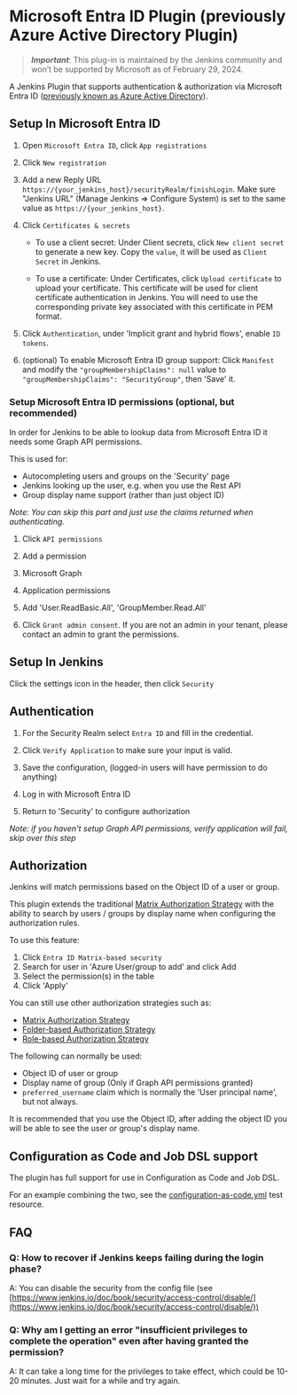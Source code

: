# Microsoft Entra ID Plugin (previously Azure Active Directory Plugin)

> ***Important***: This plug-in is maintained by the Jenkins community and won’t be supported by Microsoft as of February 29, 2024.

A Jenkins Plugin that supports authentication & authorization via Microsoft Entra ID ([previously known as Azure Active Directory](https://learn.microsoft.com/entra/fundamentals/new-name)).

## Setup In Microsoft Entra ID

1. Open `Microsoft Entra ID`, click `App registrations`

1. Click `New registration`

1. Add a new Reply URL `https://{your_jenkins_host}/securityRealm/finishLogin`. Make sure "Jenkins URL" (Manage Jenkins => Configure System) is set to the same value as `https://{your_jenkins_host}`.

1. Click `Certificates & secrets`

   - To use a client secret: Under Client secrets, click `New client secret` to generate a new key. Copy the `value`, it will be used as `Client Secret` in Jenkins.

   - To use a certificate: Under Certificates, click `Upload certificate` to upload your certificate. This certificate will be used for client certificate authentication in Jenkins. You will need to use the corresponding private key associated with this certificate in PEM format.

1. Click `Authentication`, under 'Implicit grant and hybrid flows', enable `ID tokens`.

1. (optional) To enable Microsoft Entra ID group support: Click `Manifest` and modify the `"groupMembershipClaims": null` value to `"groupMembershipClaims": "SecurityGroup"`, then 'Save' it.

### Setup Microsoft Entra ID permissions (optional, but recommended)

In order for Jenkins to be able to lookup data from Microsoft Entra ID it needs some Graph API permissions.

This is used for:

* Autocompleting users and groups on the 'Security' page
* Jenkins looking up the user, e.g. when you use the Rest API
* Group display name support (rather than just object ID)

_Note: You can skip this part and just use the claims returned when authenticating._

1. Click `API permissions`

1. Add a permission

1. Microsoft Graph

1. Application permissions

1. Add 'User.ReadBasic.All', 'GroupMember.Read.All'

1. Click `Grant admin consent`. If you are not an admin in your tenant, please contact an admin to grant the permissions.

## Setup In Jenkins

Click the settings icon in the header, then click `Security`

## Authentication

1. For the Security Realm select `Entra ID` and fill in the credential.

1. Click `Verify Application` to make sure your input is valid.

1. Save the configuration, (logged-in users will have permission to do anything)

1. Log in with Microsoft Entra ID

1. Return to 'Security' to configure authorization

_Note: if you haven't setup Graph API permissions, verify application will fail, skip over this step_

## Authorization

Jenkins will match permissions based on the Object ID of a user or group.

This plugin extends the traditional [Matrix Authorization Strategy](https://plugins.jenkins.io/matrix-auth/)
with the ability to search by users / groups by display name when configuring the authorization rules.

To use this feature:

1. Click `Entra ID Matrix-based security`
1. Search for user in 'Azure User/group to add' and click Add
1. Select the permission(s) in the table
1. Click 'Apply'

You can still use other authorization strategies such as:

* [Matrix Authorization Strategy](https://plugins.jenkins.io/matrix-auth/)
* [Folder-based Authorization Strategy](https://plugins.jenkins.io/folder-auth/)
* [Role-based Authorization Strategy](https://plugins.jenkins.io/role-strategy/)

The following can normally be used:

* Object ID of user or group
* Display name of group (Only if Graph API permissions granted)
* `preferred_username` claim which is normally the 'User principal name', but not always.

It is recommended that you use the Object ID, after adding the object ID you will be
able to see the user or group's display name.

## Configuration as Code and Job DSL support
The plugin has full support for use in Configuration as Code and Job DSL.

For an example combining the two, see the [configuration-as-code.yml](./src/test/resources/com/microsoft/jenkins/azuread/integrations/casc/configuration-as-code.yml) test resource.

## FAQ

### Q: How to recover if Jenkins keeps failing during the login phase?
A: You can disable the security from the config file (see [https://www.jenkins.io/doc/book/security/access-control/disable/](https://www.jenkins.io/doc/book/security/access-control/disable/))

### Q: Why am I getting an error "insufficient privileges to complete the operation" even after having granted the permission?

A: It can take a long time for the privileges to take effect, which could be 10-20 minutes. Just wait for a while and try again.
